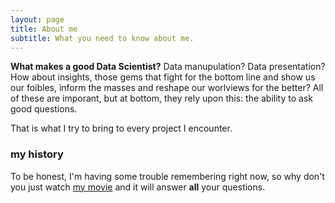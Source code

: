 ```yaml
---
layout: page
title: About me
subtitle: What you need to know about me.
---
```


**__What makes a good Data Scientist?__**   Data manupulation? Data presentation?  How about insights, those gems that fight for the bottom line and show us our foibles, inform the masses and reshape our worlviews for the better?  All of these are imporant, but at bottom, they rely upon this: the ability to ask good questions. 

That is what I try to bring to every project I encounter.

### my history

To be honest, I'm having some trouble remembering right now, so why don't you just watch [my movie](http://en.wikipedia.org/wiki/The_Princess_Bride_%28film%29) and it will answer **all** your questions.
